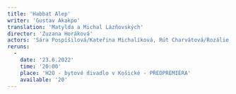 ```yaml
---
title: 'Habbat Alep'
writer: 'Gustav Akakpo'
translation: 'Matylda a Michal Lázňovských'
director: 'Zuzana Horáková'
actors: 'Sára Pospíšilová/Kateřina Michalíková, Rút Charvátová/Rozálie Matulová, Ema Zelená, Prokop Košař, Matěj Podlešák, Danny Spiess, Michael Rádl, Jakub Brunclík, Jáchym Dimov'
reruns:
  -  
    date: '23.6.2022'
    time: '20:00'
    place: 'H2O - bytové divadlo v Košické - PŘEDPREMIÉRA'
    available: '20'
---
```

